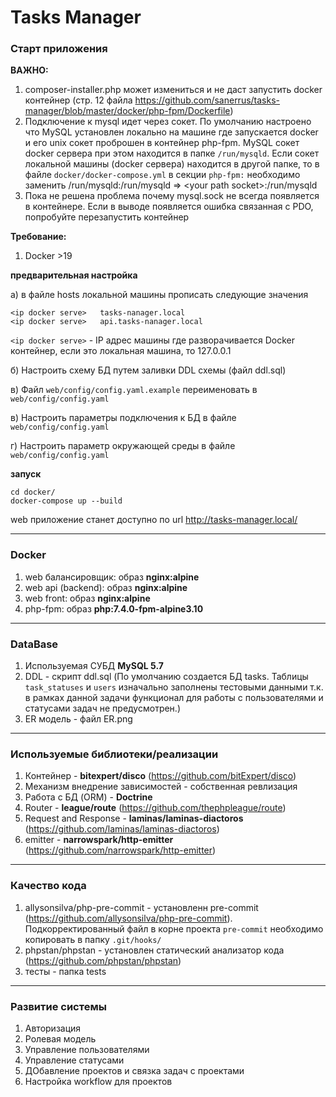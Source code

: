# Tasks Manager

### Старт приложения

**ВАЖНО:** 
1. composer-installer.php может измениться и не даст запустить docker контейнер (стр. 12 файла https://github.com/sanerrus/tasks-manager/blob/master/docker/php-fpm/Dockerfile)
2. Подключение к mysql идет через сокет. 
По умолчанию наcтроено что MySQL установлен локально на машине где запускается docker и его unix сокет проброшен в контейнер php-fpm. 
MySQL сокет docker сервера при этом находится в папке `/run/mysqld`. 
Если сокет локальной машины (docker сервера) находится в другой папке, 
то в файле `docker/docker-compose.yml` в секции `php-fpm:` необходимо заменить /run/mysqld:/run/mysqld => \<your path socket\>:/run/mysqld 
3. Пока не решена проблема почему mysql.sock не всегда появляется в контейнере. Если в выводе появляется ошибка связанная с PDO, 
попробуйте перезапустить контейнер

**Требование:**
1.  Docker >19

**предварительная  настройка**

а) в файле hosts локальной машины прописать следующие значения

```
<ip docker serve>   tasks-nanager.local
<ip docker serve>   api.tasks-nanager.local
```
`<ip docker serve>` - IP адрес машины где разворачивается Docker контейнер, если это локальная машина, то 127.0.0.1

б) Настроить схему БД путем заливки DDL схемы (файл ddl.sql)

в) Файл `web/config/config.yaml.example` переименовать в `web/config/config.yaml`

в) Настроить параметры подключения к БД в файле `web/config/config.yaml`

г) Настроить параметр окружающей среды в файле `web/config/config.yaml`

**запуск**
```
cd docker/
docker-compose up --build
```
web приложение станет доступно по url http://tasks-manager.local/

---
### Docker

1. web балансировщик: образ **nginx:alpine**<br>
2. web api (backend): образ **nginx:alpine**<br>
3. web front:  образ **nginx:alpine**<br>
4. php-fpm: образ **php:7.4.0-fpm-alpine3.10**<br>

---
### DataBase

1. Используемая СУБД **MySQL 5.7**
2. DDL - скрипт ddl.sql (По умолчанию создается БД tasks. Таблицы `task_statuses` и `users` изначально заполнены тестовыми данными т.к. в рамках данной задачи функционал для работы с пользователями и статусами задач не предусмотрен.)
3. ER модель - файл ER.png 

---
### Используемые библиотеки/реализации
1. Контейнер - **bitexpert/disco** (https://github.com/bitExpert/disco)
2. Механизм внедрение зависимостей - собственная ревлизация
2. Работа с БД (ORM) - **Doctrine**
3. Router - **league/route** (https://github.com/thephpleague/route)
4. Request and Response - **laminas/laminas-diactoros** (https://github.com/laminas/laminas-diactoros) 
5. emitter - **narrowspark/http-emitter** (https://github.com/narrowspark/http-emitter)

---
### Качество кода

1. allysonsilva/php-pre-commit - установленн pre-commit (https://github.com/allysonsilva/php-pre-commit). Подкорректированный файл в корне проекта `pre-commit` необходимо копировать в папку `.git/hooks/`
2. phpstan/phpstan - установлен статический анализатор кода (https://github.com/phpstan/phpstan)
3. тесты - папка tests

---
### Развитие системы

1. Авторизация
2. Ролевая модель
3. Управление пользователями
4. Управление статусами
5. ДОбавление проектов и связка задач с проектами
6. Настройка workflow для проектов
